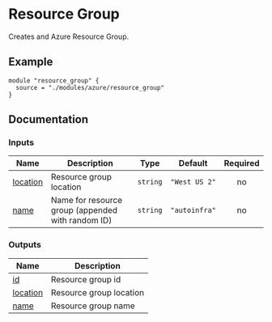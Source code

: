 
# Resource Group

Creates and Azure Resource Group.

## Example

```hcl
module "resource_group" {
  source = "./modules/azure/resource_group"
}
```

## Documentation

<!-- BEGIN_TF_DOCS -->
### Inputs

| Name | Description | Type | Default | Required |
|------|-------------|------|---------|:--------:|
| <a name="input_location"></a> [location](#input\_location) | Resource group location | `string` | `"West US 2"` | no |
| <a name="input_name"></a> [name](#input\_name) | Name for resource group (appended with random ID) | `string` | `"autoinfra"` | no |

### Outputs

| Name | Description |
|------|-------------|
| <a name="output_id"></a> [id](#output\_id) | Resource group id |
| <a name="output_location"></a> [location](#output\_location) | Resource group location |
| <a name="output_name"></a> [name](#output\_name) | Resource group name |
<!-- END_TF_DOCS -->